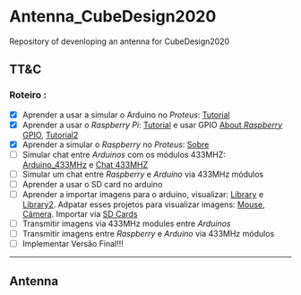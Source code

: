 # Antenna_CubeDesign2020

Repository of devenloping an antenna for CubeDesign2020


## TT&C

### Roteiro :

 - [x] Aprender a usar a simular o Arduino no *Proteus*: [Tutorial](https://www.youtube.com/playlist?list=PLUg-RvBnK2zaHDeWkeXDkz20sXLry8oVH)
 - [x] Aprender a usar o *Raspberry Pi*: [Tutorial](https://www.youtube.com/watch?v=RpseX2ylEuw&list=PLQVvvaa0QuDesV8WWHLLXW_avmTzHmJLv&index=2&t=29s) e usar  GPIO
 [About *Raspberry* GPIO](https://www.youtube.com/watch?v=tQEmtbaO2GY), [Tutorial2](https://www.youtube.com/playlist?list=PLNnwglGGYoTvy37TSGFlv-aFkpg7owWrE)
 - [x] Aprender a simular o *Raspberry* no *Proteus*: [Sobre](https://www.youtube.com/watch?v=PSp7XxqS8S4)
 - [ ] Simular chat entre *Arduinos* com os módulos 433MHZ: [Arduino_433MHz](https://www.youtube.com/watch?v=qIHIr61Yb10) e [Chat 433MHZ](https://www.youtube.com/watch?v=PCslmzSDMmA)
 - [ ] Simular um chat entre *Raspberry* e *Arduino* via 433MHz módulos
 - [ ] Aprender a usar o SD card no arduino
 - [ ] Aprender a importar imagens para o arduino, visualizar: [Library](https://learn.adafruit.com/adafruit-gfx-graphics-library/loading-images) e [Library2](https://www.arduino.cc/en/Reference/TFTLoadImage). Adpatar esses projetos para visualizar imagens:
 [Mouse](http://frenki.net/2013/12/convert-optical-mouse-into-arduino-web-camera/), [Câmera](https://www.youtube.com/playlist?list=PLVilroPGLJaesaS5mP93i0goPck2JK-O4).
 Importar via [SD Cards](https://www.youtube.com/watch?v=XTPi3sqK6SM)
 - [ ] Transmitir imagens via 433MHz modules entre *Arduinos*
 - [ ] Transmitir imagens entre *Raspberry* e *Arduino* via 433MHz módulos
 - [ ] Implementar Versão Final!!!
 
 ---
 
 ## Antenna
